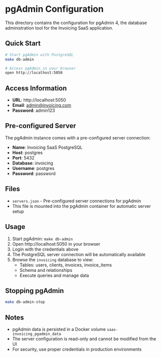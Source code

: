 # pgAdmin Configuration

This directory contains the configuration for pgAdmin 4, the database administration tool for the Invoicing SaaS application.

## Quick Start

```bash
# Start pgAdmin with PostgreSQL
make db-admin

# Access pgAdmin in your browser
open http://localhost:5050
```

## Access Information

- **URL**: http://localhost:5050
- **Email**: admin@invoicing.com
- **Password**: admin123

## Pre-configured Server

The pgAdmin instance comes with a pre-configured server connection:

- **Name**: Invoicing SaaS PostgreSQL
- **Host**: postgres
- **Port**: 5432
- **Database**: invoicing
- **Username**: postgres
- **Password**: password

## Files

- `servers.json` - Pre-configured server connections for pgAdmin
- This file is mounted into the pgAdmin container for automatic server setup

## Usage

1. Start pgAdmin: `make db-admin`
2. Open http://localhost:5050 in your browser
3. Login with the credentials above
4. The PostgreSQL server connection will be automatically available
5. Browse the `invoicing` database to view:
   - Tables: users, clients, invoices, invoice_items
   - Schema and relationships
   - Execute queries and manage data

## Stopping pgAdmin

```bash
make db-admin-stop
```

## Notes

- pgAdmin data is persisted in a Docker volume `saas-invoicing_pgadmin_data`
- The server configuration is read-only and cannot be modified from the UI
- For security, use proper credentials in production environments

